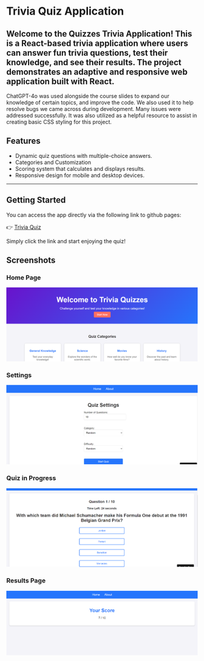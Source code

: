 # Trivia Quiz Application 

Welcome to the **Quizzes Trivia Application**! This is a React-based trivia application where users can answer fun trivia questions, test their knowledge, and see their results. The project demonstrates an adaptive and responsive web application built with React.
---
ChatGPT-4o was used alongside the course slides to expand our knowledge of certain topics, and improve the code. We also used it to help resolve bugs we came across during development. Many issues were addressed successfully.
It was also utilized as a helpful resource to assist in creating basic CSS styling for this project.
## Features

- Dynamic quiz questions with multiple-choice answers.
- Categories and Customization
- Scoring system that calculates and displays results.
- Responsive design for mobile and desktop devices.

---

## Getting Started

You can access the app directly via the following link to github pages:

👉 [Trivia Quiz](https://mohund.github.io/final-project-quizwebsite)

Simply click the link and start enjoying the quiz!

## Screenshots 

### Home Page
![Home Page](homepage.png)

### Settings
![Quiz Settings](settings.png)

### Quiz in Progress
![Quiz](quiz.png)

### Results Page
![Results](results.png)
